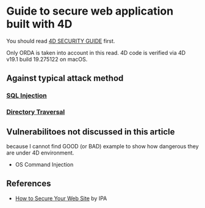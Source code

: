 # Guide to secure web application built with 4D

You should read [4D SECURITY GUIDE](https://blog.4d.com/4d-security-guide/) first.

Only ORDA is taken into account in this read.
4D code is verified via 4D v19.1 build 19.275122 on macOS.

## Against typical attack method

### [SQL Injection](SQL-Injection.html)
### [Directory Traversal](Directory-Traversal.html)

## Vulnerabilitoes not discussed in this article

because I cannot find GOOD (or BAD) example to show how dangerous they are under 4D environment.

- OS Command Injection

## References

- [How to Secure Your Web Site](https://www.ipa.go.jp/security/vuln/websecurity.html) by IPA
